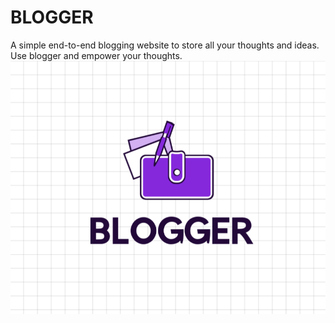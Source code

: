 # BLOGGER
A simple end-to-end blogging website to store all your thoughts and ideas. Use blogger and empower your thoughts.
![LOGO](./resources/appLogo.png)